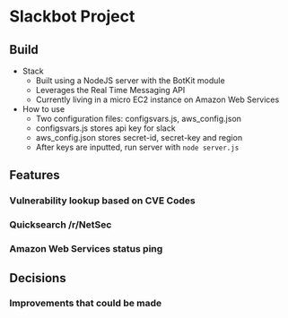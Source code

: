 # Slackbot Project

## Build

* Stack
    * Built using a NodeJS server with the BotKit module
    * Leverages the Real Time Messaging API
    * Currently living in a micro EC2 instance on Amazon Web Services
* How to use
    * Two configuration files: configsvars.js, aws_config.json
    * configsvars.js stores api key for slack
    * aws_config.json stores secret-id, secret-key and region
    * After keys are inputted, run server with `node server.js`

## Features

### Vulnerability lookup based on CVE Codes

### Quicksearch /r/NetSec

### Amazon Web Services status ping

## Decisions

### Improvements that could be made

